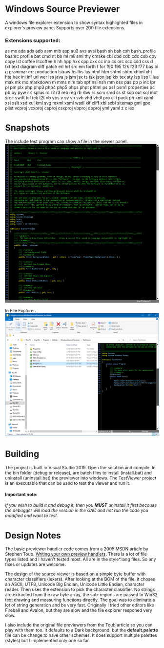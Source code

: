# Windows Source Previewer
A windows file explorer extension to show syntax highlighted files in explorer's preview pane.  Supports over 200 file extensions.

### Extensions supported:
as mx ada ads adb asm mib asp au3 avs avsi bash sh bsh csh bash_profile bashrc profile bat cmd nt bb ml mli sml thy cmake cbl cbd cdb cdc cob cpy copy lst coffee litcoffee h hh hpp hxx cpp cxx cc ino cs orc sco csd css d txt text diagram diff patch erl hrl src em forth f for f90 f95 f2k f23 f77 bas bi g grammar err production lstraw  hs lhs las html htm shtml shtm xhtml xht hta hex ini inf url wer iss java js jsm jsx ts tsx json jsp kix tex sty lsp lisp ll lua mak mk md markdown m mms nim tab spf nsi nsh mm osx pas pp p inc lpr pl pm plx php php3 php4 php5 phps phpt phtml ps ps1 psm1 properties pc pb py pyw r s splus rc r2 r3 reb reg rb rbw rs scm smd ss st scp out sql mot srec swift tcl tek t2t vb vbs v sv vh svh vhd vhdl pro cl i pack ph xml xaml xsl xslt xsd xul kml svg mxml xsml wsdl xlf xliff xbl sxbl sitemap gml gpx plist vcproj vcxproj csproj csxproj vbproj dbproj yml yaml z c lex


# Snapshots
The include test program can show a file in the viewer panel.
![](Snapshots\TestProgram.png)

In File Explorer.
![](Snapshots\FileExplorerPreview.png)

# Building
The project is built in Visual Studio 2019.  Open the solution and compile.  In the bin folder (debug or release), are batch files  to install (install.bat) and uninstall (uninstall.bat) the previewer into windows.  The TestViewer project is an executable that can be used to test the viewer and run it.

#### Important note: 
*If you wish to build it and debug it, then you **MUST** uninstall it first because the debugger will load the version in the GAC and not run the code you modified and want to test.*

# Design Notes
The basic previewer handler code comes from a 2005 MSDN article by Stephen Toub. [Writing your own preview handlers](https://docs.microsoft.com/en-us/archive/msdn-magazine/2007/january/windows-vista-and-office-writing-your-own-preview-handlers).  There is a lot of file types listed and I haven't tested most.  All are in the style\*.lang files.  So any fixes or updates are welcome.

The design of the source viewer is based on a simple byte buffer with character classifiers (lexers).  After looking at the BOM of the file, it choses an ASCII, UTF8, Unicode Big Endian, Unicode Little Endian, character reader.  Then uses the extension to pick the character classifier. No strings are extracted from the raw byte array, the sub-regions are passed to Win32 text drawing and measuring functions directly.  The goal was to eliminate a lot of string generation and be very fast.  Originally I tried other editors like Fireball and Avalon, but they are slow and the file explorer responed very slow.  

I also include the original file previewers from the Toub article so you can play with them too.  It defaults to a Dark background, but the **default.palette** file can be change to have other schemes. It does support multiple palettes (styles) but I implemented only one so far.

